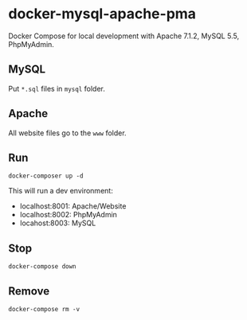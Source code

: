 # docker-mysql-apache-pma

Docker Compose for local development with Apache 7.1.2, MySQL 5.5, PhpMyAdmin.

## MySQL

Put `*.sql` files in `mysql` folder.

## Apache

All website files go to the `www` folder.

## Run

`docker-composer up -d`

This will run a dev environment:

- localhost:8001: Apache/Website
- localhost:8002: PhpMyAdmin
- locahost:8003: MySQL

## Stop

`docker-compose down`

## Remove

`docker-compose rm -v`
